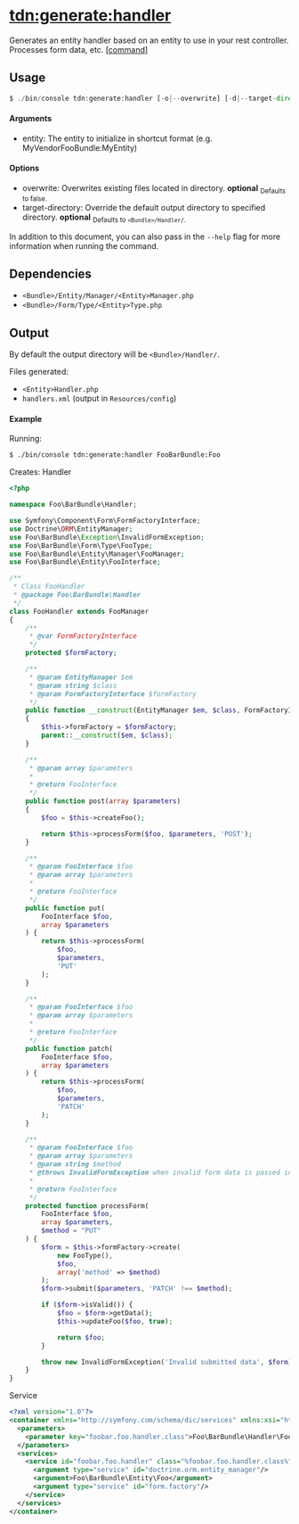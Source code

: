 [tdn:generate:handler](generate-handler.md)
===========================================
Generates an entity handler based on an entity to use in your rest controller. Processes form data, etc. [[command](../../Command/GenerateHandlerCommand.php)]

Usage
-----
```php
$ ./bin/console tdn:generate:handler [-o|--overwrite] [-d|--target-directory[="..."]] <entity>
```

#### Arguments
- entity: The entity to initialize in shortcut format (e.g. MyVendorFooBundle:MyEntity)

#### Options
- overwrite: Overwrites existing files located in directory. **optional**
  <sub>Defaults to false.</sub>
- target-directory: Override the default output directory to specified directory. **optional**
  <sub>Defaults to `<Bundle>/Handler/`.</sub>

In addition to this document, you can also pass in the `--help` flag for more information when running the command.

Dependencies
------------
* `<Bundle>/Entity/Manager/<Entity>Manager.php`
* `<Bundle>/Form/Type/<Entity>Type.php`

Output
------
By default the output directory will be `<Bundle>/Handler/`.

Files generated:
- `<Entity>Handler.php`
- `handlers.xml` (output in `Resources/config`)

#### Example

Running:
```bash
$ ./bin/console tdn:generate:handler FooBarBundle:Foo
```

Creates:
Handler
``` php
<?php

namespace Foo\BarBundle\Handler;

use Symfony\Component\Form\FormFactoryInterface;
use Doctrine\ORM\EntityManager;
use Foo\BarBundle\Exception\InvalidFormException;
use Foo\BarBundle\Form\Type\FooType;
use Foo\BarBundle\Entity\Manager\FooManager;
use Foo\BarBundle\Entity\FooInterface;

/**
 * Class FooHandler
 * @package Foo\BarBundle\Handler
 */
class FooHandler extends FooManager
{
    /**
     * @var FormFactoryInterface
     */
    protected $formFactory;

    /**
     * @param EntityManager $em
     * @param string $class
     * @param FormFactoryInterface $formFactory
     */
    public function __construct(EntityManager $em, $class, FormFactoryInterface $formFactory)
    {
        $this->formFactory = $formFactory;
        parent::__construct($em, $class);
    }

    /**
     * @param array $parameters
     *
     * @return FooInterface
     */
    public function post(array $parameters)
    {
        $foo = $this->createFoo();

        return $this->processForm($foo, $parameters, 'POST');
    }

    /**
     * @param FooInterface $foo
     * @param array $parameters
     *
     * @return FooInterface
     */
    public function put(
        FooInterface $foo,
        array $parameters
    ) {
        return $this->processForm(
            $foo,
            $parameters,
            'PUT'
        );
    }

    /**
     * @param FooInterface $foo
     * @param array $parameters
     *
     * @return FooInterface
     */
    public function patch(
        FooInterface $foo,
        array $parameters
    ) {
        return $this->processForm(
            $foo,
            $parameters,
            'PATCH'
        );
    }

    /**
     * @param FooInterface $foo
     * @param array $parameters
     * @param string $method
     * @throws InvalidFormException when invalid form data is passed in.
     *
     * @return FooInterface
     */
    protected function processForm(
        FooInterface $foo,
        array $parameters,
        $method = "PUT"
    ) {
        $form = $this->formFactory->create(
            new FooType(),
            $foo,
            array('method' => $method)
        );
        $form->submit($parameters, 'PATCH' !== $method);

        if ($form->isValid()) {
            $foo = $form->getData();
            $this->updateFoo($foo, true);

            return $foo;
        }

        throw new InvalidFormException('Invalid submitted data', $form);
    }
}

```

Service
```xml
<?xml version="1.0"?>
<container xmlns="http://symfony.com/schema/dic/services" xmlns:xsi="http://www.w3.org/2001/XMLSchema-instance" xsi:schemaLocation="http://symfony.com/schema/dic/services http://symfony.com/schema/dic/services/services-1.0.xsd">
  <parameters>
    <parameter key="foobar.foo.handler.class">Foo\BarBundle\Handler\FooHandler</parameter>
  </parameters>
  <services>
    <service id="foobar.foo.handler" class="%foobar.foo.handler.class%">
      <argument type="service" id="doctrine.orm.entity_manager"/>
      <argument>Foo\BarBundle\Entity\Foo</argument>
      <argument type="service" id="form.factory"/>
    </service>
  </services>
</container>

```
